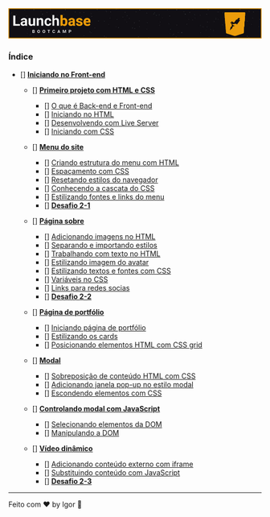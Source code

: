 <a href="#">
  <img alt="LaunchBase" src="../../.github/logo.jpg"/>
</a>

### **Índice**

- [] [**Iniciando no Front-end**](#)

  - [] [**Primeiro projeto com HTML e CSS**](#)
    - [] [O que é Back-end e Front-end](#)
    - [] [Iniciando no HTML](#)
    - [] [Desenvolvendo com Live Server](#)
    - [] [Iniciando com CSS](#)

  - [] [**Menu do site**](#)
    - [] [Criando estrutura do menu com HTML](#)
    - [] [Espaçamento com CSS](#)
    - [] [Resetando estilos do navegador](#)
    - [] [Conhecendo a cascata do CSS](#)
    - [] [Estilizando fontes e links do menu](#)
    - [] [**Desafio 2-1**](#)

  - [] [**Página sobre**](#)
    - [] [Adicionando imagens no HTML](#)
    - [] [Separando e importando estilos](#)
    - [] [Trabalhando com texto no HTML](#)
    - [] [Estilizando imagem do avatar](#)
    - [] [Estilizando textos e fontes com CSS](#)
    - [] [Variáveis no CSS](#)
    - [] [Links para redes socias](#)
    - [] [**Desafio 2-2**](#)

  - [] [**Página de portfólio**](#)
    - [] [Iniciando página de portfólio](#)
    - [] [Estilizando os cards](#)
    - [] [Posicionando elementos HTML com CSS grid](#)

  - [] [**Modal**](#)
    - [] [Sobreposição de conteúdo HTML com CSS](#)
    - [] [Adicionando janela pop-up no estilo modal](#)
    - [] [Escondendo elementos com CSS](#)

  - [] [**Controlando modal com JavaScript**](#)
    - [] [Selecionando elementos da DOM](#)
    - [] [Manipulando a DOM](#)

  - [] [**Vídeo dinâmico**](#)
    - [] [Adicionando conteúdo externo com iframe](#)
    - [] [Substituindo conteúdo com JavaScript](#)
    - [] [**Desafio 2-3**](#)

---

Feito com ❤ by Igor 🖖